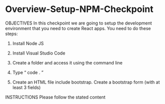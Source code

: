 # Overview-Setup-NPM-Checkpoint
OBJECTIVES
In this checkpoint we are going to setup the development environment that you need to create React apps. You need to do these steps:

1. Install Node JS 

2. Install Visual Studio Code 

3. Create a folder and access it using the command line 

4. Type “ code . ” 

5. Create an HTML file include bootstrap. Create a bootstrap form (with at least 3 fields)

INSTRUCTIONS
Please follow the stated content

